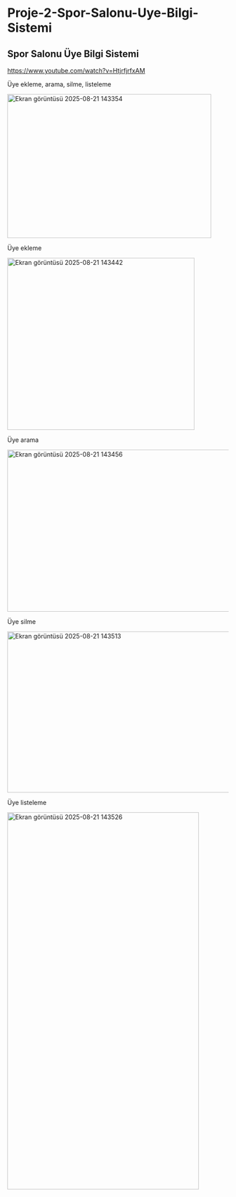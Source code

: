 # Proje-2-Spor-Salonu-Uye-Bilgi-Sistemi

## Spor Salonu Üye Bilgi Sistemi

https://www.youtube.com/watch?v=HtjrfjrfxAM

Üye ekleme, arama, silme, listeleme

<img width="464" height="328" alt="Ekran görüntüsü 2025-08-21 143354" src="https://github.com/user-attachments/assets/68c4d848-b05b-44d9-b0ae-56de331a36c6" />

Üye ekleme

<img width="426" height="392" alt="Ekran görüntüsü 2025-08-21 143442" src="https://github.com/user-attachments/assets/cac0c256-6cb7-4f57-8ba5-9f223af8ac01" />

Üye arama

<img width="597" height="369" alt="Ekran görüntüsü 2025-08-21 143456" src="https://github.com/user-attachments/assets/733e91ee-0055-465e-8780-1b425712be1f" />

Üye silme

<img width="559" height="367" alt="Ekran görüntüsü 2025-08-21 143513" src="https://github.com/user-attachments/assets/ac80313a-e579-4d4f-bd4b-6fea73c98caa" />

Üye listeleme

<img width="436" height="859" alt="Ekran görüntüsü 2025-08-21 143526" src="https://github.com/user-attachments/assets/02937e86-975a-4dcb-b961-5545df293664" />


